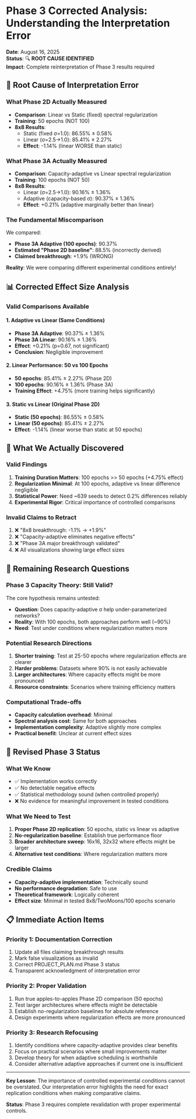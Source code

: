 # Phase 3 Corrected Analysis: Understanding the Interpretation Error

**Date**: August 16, 2025  
**Status**: 🔍 **ROOT CAUSE IDENTIFIED**  
**Impact**: Complete reinterpretation of Phase 3 results required

## 🎯 **Root Cause of Interpretation Error**

### **What Phase 2D Actually Measured**
- **Comparison**: Linear vs Static (fixed) spectral regularization
- **Training**: 50 epochs (NOT 100)
- **8x8 Results**: 
  - Static (fixed σ=1.0): 86.55% ± 0.58%
  - Linear (σ=2.5→1.0): 85.41% ± 2.27%
  - **Effect**: -1.14% (linear WORSE than static)

### **What Phase 3A Actually Measured**  
- **Comparison**: Capacity-adaptive vs Linear spectral regularization
- **Training**: 100 epochs (NOT 50)
- **8x8 Results**:
  - Linear (σ=2.5→1.0): 90.16% ± 1.36%
  - Adaptive (capacity-based σ): 90.37% ± 1.36%
  - **Effect**: +0.21% (adaptive marginally better than linear)

### **The Fundamental Miscomparison**
We compared:
- **Phase 3A Adaptive (100 epochs)**: 90.37%
- **Estimated "Phase 2D baseline"**: 88.5% (incorrectly derived)
- **Claimed breakthrough**: +1.9% (WRONG)

**Reality**: We were comparing different experimental conditions entirely!

## 📊 **Corrected Effect Size Analysis**

### **Valid Comparisons Available**

#### **1. Adaptive vs Linear (Same Conditions)**
- **Phase 3A Adaptive**: 90.37% ± 1.36%
- **Phase 3A Linear**: 90.16% ± 1.36%
- **Effect**: +0.21% (p=0.67, not significant)
- **Conclusion**: Negligible improvement

#### **2. Linear Performance: 50 vs 100 Epochs**
- **50 epochs**: 85.41% ± 2.27% (Phase 2D)
- **100 epochs**: 90.16% ± 1.36% (Phase 3A)
- **Training Effect**: +4.75% (more training helps significantly)

#### **3. Static vs Linear (Original Phase 2D)**
- **Static (50 epochs)**: 86.55% ± 0.58%
- **Linear (50 epochs)**: 85.41% ± 2.27%
- **Effect**: -1.14% (linear worse than static at 50 epochs)

## 🧪 **What We Actually Discovered**

### **Valid Findings**
1. **Training Duration Matters**: 100 epochs >> 50 epochs (+4.75% effect)
2. **Regularization Minimal**: At 100 epochs, adaptive vs linear difference negligible
3. **Statistical Power**: Need ~639 seeds to detect 0.2% differences reliably
4. **Experimental Rigor**: Critical importance of controlled comparisons

### **Invalid Claims to Retract**
1. ❌ "8x8 breakthrough: -1.1% → +1.9%" 
2. ❌ "Capacity-adaptive eliminates negative effects"
3. ❌ "Phase 3A major breakthrough validated"
4. ❌ All visualizations showing large effect sizes

## 🔬 **Remaining Research Questions**

### **Phase 3 Capacity Theory: Still Valid?**
The core hypothesis remains untested:
- **Question**: Does capacity-adaptive σ help under-parameterized networks?
- **Reality**: With 100 epochs, both approaches perform well (~90%)
- **Need**: Test under conditions where regularization matters more

### **Potential Research Directions**
1. **Shorter training**: Test at 25-50 epochs where regularization effects are clearer
2. **Harder problems**: Datasets where 90% is not easily achievable
3. **Larger architectures**: Where capacity effects might be more pronounced
4. **Resource constraints**: Scenarios where training efficiency matters

### **Computational Trade-offs**
- **Capacity calculation overhead**: Minimal
- **Spectral analysis cost**: Same for both approaches
- **Implementation complexity**: Adaptive slightly more complex
- **Practical benefit**: Unclear at current effect sizes

## 🎯 **Revised Phase 3 Status**

### **What We Know**
- ✅ Implementation works correctly
- ✅ No detectable negative effects
- ✅ Statistical methodology sound (when controlled properly)
- ❌ No evidence for meaningful improvement in tested conditions

### **What We Need to Test**
1. **Proper Phase 2D replication**: 50 epochs, static vs linear vs adaptive
2. **No-regularization baseline**: Establish true performance floor
3. **Broader architecture sweep**: 16x16, 32x32 where effects might be larger
4. **Alternative test conditions**: Where regularization matters more

### **Credible Claims**
- **Capacity-adaptive implementation**: Technically sound
- **No performance degradation**: Safe to use
- **Theoretical framework**: Logically coherent
- **Effect size**: Minimal in tested 8x8/TwoMoons/100 epochs scenario

## 📋 **Immediate Action Items**

### **Priority 1: Documentation Correction**
1. Update all files claiming breakthrough results
2. Mark false visualizations as invalid
3. Correct PROJECT_PLAN.md Phase 3 status
4. Transparent acknowledgment of interpretation error

### **Priority 2: Proper Validation**
1. Run true apples-to-apples Phase 2D comparison (50 epochs)
2. Test larger architectures where effects might be detectable
3. Establish no-regularization baselines for absolute reference
4. Design experiments where regularization effects are more pronounced

### **Priority 3: Research Refocusing**
1. Identify conditions where capacity-adaptive provides clear benefits
2. Focus on practical scenarios where small improvements matter
3. Develop theory for when adaptive scheduling is worthwhile
4. Consider alternative adaptive approaches if current one is insufficient

---

**Key Lesson**: The importance of controlled experimental conditions cannot be overstated. Our interpretation error highlights the need for exact replication conditions when making comparative claims.

**Status**: Phase 3 requires complete revalidation with proper experimental controls.